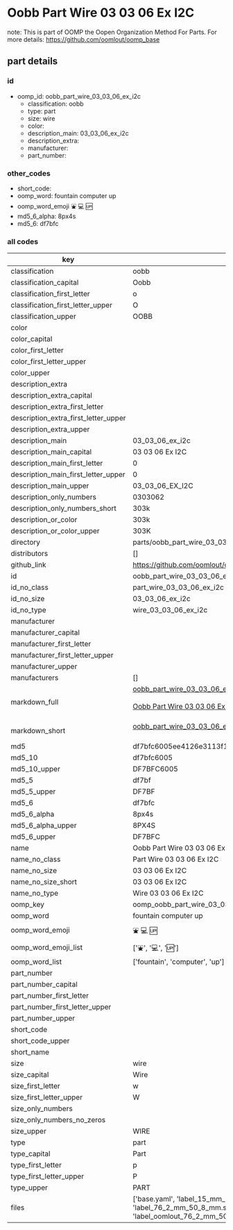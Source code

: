 # Oobb Part Wire 03 03 06 Ex I2C  

note: This is part of OOMP the Oopen Organization Method For Parts. For more details: https://github.com/oomlout/oomp_base

##  part details





### id
* oomp_id: oobb_part_wire_03_03_06_ex_i2c
  * classification: oobb
  * type: part
  * size: wire
  * color: 
  * description_main: 03_03_06_ex_i2c
  * description_extra: 
  * manufacturer: 
  * part_number: 

### other_codes
* short_code: 
* oomp_word: fountain computer up
* oomp_word_emoji :fountain: :computer: :up:
* md5_6_alpha: 8px4s
* md5_6: df7bfc

### all codes 
| key | value |  
| --- | --- |  
| classification | oobb |  
| classification_capital | Oobb |  
| classification_first_letter | o |  
| classification_first_letter_upper | O |  
| classification_upper | OOBB |  
| color |  |  
| color_capital |  |  
| color_first_letter |  |  
| color_first_letter_upper |  |  
| color_upper |  |  
| description_extra |  |  
| description_extra_capital |  |  
| description_extra_first_letter |  |  
| description_extra_first_letter_upper |  |  
| description_extra_upper |  |  
| description_main | 03_03_06_ex_i2c |  
| description_main_capital | 03 03 06 Ex I2C |  
| description_main_first_letter | 0 |  
| description_main_first_letter_upper | 0 |  
| description_main_upper | 03_03_06_EX_I2C |  
| description_only_numbers | 0303062 |  
| description_only_numbers_short | 303k |  
| description_or_color | 303k |  
| description_or_color_upper | 303K |  
| directory | parts/oobb_part_wire_03_03_06_ex_i2c |  
| distributors | [] |  
| github_link | https://github.com/oomlout/oomlout_oomp_part_src/tree/main/parts/oobb_part_wire_03_03_06_ex_i2c/working |  
| id | oobb_part_wire_03_03_06_ex_i2c |  
| id_no_class | part_wire_03_03_06_ex_i2c |  
| id_no_size | 03_03_06_ex_i2c |  
| id_no_type | wire_03_03_06_ex_i2c |  
| manufacturer |  |  
| manufacturer_capital |  |  
| manufacturer_first_letter |  |  
| manufacturer_first_letter_upper |  |  
| manufacturer_upper |  |  
| manufacturers | [] |  
| markdown_full | [oobb_part_wire_03_03_06_ex_i2c](https://github.com/oomlout/oomlout_oomp_part_src/tree/main/parts/oobb_part_wire_03_03_06_ex_i2c/working)<br>[](https://github.com/oomlout/oomlout_oomp_part_src/tree/main/parts/oobb_part_wire_03_03_06_ex_i2c/working)<br>[Oobb Part Wire 03 03 06 Ex I2C](https://github.com/oomlout/oomlout_oomp_part_src/tree/main/parts/oobb_part_wire_03_03_06_ex_i2c/working)<br><br> |  
| markdown_short | [oobb_part_wire_03_03_06_ex_i2c](https://github.com/oomlout/oomlout_oomp_part_src/tree/main/parts/oobb_part_wire_03_03_06_ex_i2c/working)<br><br> |  
| md5 | df7bfc6005ee4126e3113f1910856d0c |  
| md5_10 | df7bfc6005 |  
| md5_10_upper | DF7BFC6005 |  
| md5_5 | df7bf |  
| md5_5_upper | DF7BF |  
| md5_6 | df7bfc |  
| md5_6_alpha | 8px4s |  
| md5_6_alpha_upper | 8PX4S |  
| md5_6_upper | DF7BFC |  
| name | Oobb Part Wire 03 03 06 Ex I2C |  
| name_no_class | Part Wire 03 03 06 Ex I2C |  
| name_no_size | 03 03 06 Ex I2C |  
| name_no_size_short | 03 03 06 Ex I2C |  
| name_no_type | Wire 03 03 06 Ex I2C |  
| oomp_key | oomp_oobb_part_wire_03_03_06_ex_i2c |  
| oomp_word | fountain computer up |  
| oomp_word_emoji | :fountain: :computer: :up: |  
| oomp_word_emoji_list | [':fountain:', ':computer:', ':up:'] |  
| oomp_word_list | ['fountain', 'computer', 'up'] |  
| part_number |  |  
| part_number_capital |  |  
| part_number_first_letter |  |  
| part_number_first_letter_upper |  |  
| part_number_upper |  |  
| short_code |  |  
| short_code_upper |  |  
| short_name |  |  
| size | wire |  
| size_capital | Wire |  
| size_first_letter | w |  
| size_first_letter_upper | W |  
| size_only_numbers |  |  
| size_only_numbers_no_zeros |  |  
| size_upper | WIRE |  
| type | part |  
| type_capital | Part |  
| type_first_letter | p |  
| type_first_letter_upper | P |  
| type_upper | PART |  
| files | ['base.yaml', 'label_15_mm_30_mm.pdf', 'label_15_mm_30_mm.svg', 'label_76_2_mm_50_8_mm.pdf', 'label_76_2_mm_50_8_mm.svg', 'label_oomlout_76_2_mm_50_8_mm.pdf', 'label_oomlout_76_2_mm_50_8_mm.svg', 'readme.md', 'working.json', 'working.yaml'] |  
